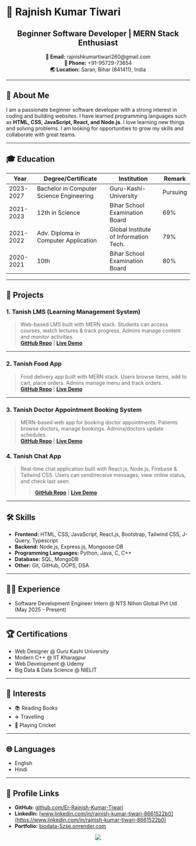 # 🚀 Rajnish Kumar Tiwari

<div align="center">

  <h2>Beginner Software Developer | MERN Stack Enthusiast</h2>
  <p>
    <b>📧 Email:</b> rajnishkumartiwari260@gmail.com <br>
    <b>📱 Phone:</b> +91-95729-73654 <br>
    <b>🌏 Location:</b> Saran, Bihar (841411), India <br>
  </p>
</div>

---

## 👋 About Me

I am a passionate beginner software developer with a strong interest in coding and building websites. I have learned programming languages such as **HTML, CSS, JavaScript, React, and Node.js**. I love learning new things and solving problems. I am looking for opportunities to grow my skills and collaborate with great teams.

---

## 🎓 Education

| Year         | Degree/Certificate                            | Institution                            | Remark         |
|--------------|-----------------------------------------------|----------------------------------------|---------------|
| 2023-2027    | Bachelor in Computer Science Engineering      | Guru-Kashi-University                  | Pursuing      |
| 2021-2023    | 12th in Science                              | Bihar School Examination Board          | 69%           |
| 2021-2022    | Adv. Diploma in Computer Application         | Global Institute of Information Tech.   | 79%           |
| 2020-2021    | 10th                                         | Bihar School Examination Board          | 80%           |

---

## 💼 Projects

### 1. Tanish LMS (Learning Management System)  
> Web-based LMS built with MERN stack. Students can access courses, watch lectures & track progress. Admins manage content and monitor activities.  
> **[GitHub Repo](https://github.com/Er-Rajnish-Kumar-Tiwari/LMS/)** | **[Live Demo](https://lms-786c.onrender.com/)**

---

### 2. Tanish Food App  
> Food delivery app built with MERN stack. Users browse items, add to cart, place orders. Admins manage menu and track orders.  
> **[GitHub Repo](https://github.com/Er-Rajnish-Kumar-Tiwari/Food)** | **[Live Demo](https://food-fronted.onrender.com/)**

---

### 3. Tanish Doctor Appointment Booking System  
> MERN-based web app for booking doctor appointments. Patients browse doctors, manage bookings. Admins/doctors update schedules.  
> **[GitHub Repo](https://github.com/Er-Rajnish-Kumar-Tiwari/DABS/)** | **[Live Demo](https://doctor-booking-system-jdde.onrender.com/)**

### 4. Tanish Chat App
> Real-time chat application built with React.js, Node.js, Firebase & Tailwind CSS. Users can send/receive messages, view online status, and check last seen.
> > **[GitHub Repo](https://github.com/Er-Rajnish-Kumar-Tiwari/Chat-App/)** | **[Live Demo](https://tanish-chat-app.onrender.com)**
---

## 🛠️ Skills

- **Frontend:** HTML, CSS, JavaScript, React.js, Bootstrap, Tailwind CSS, J-Query, Typescript
- **Backend:** Node.js, Express.js, Mongoose-DB
- **Programming Languages:** Python, Java, C, C++
- **Database:** SQL, MongoDB
- **Other:** Git, GitHub, OOPS, DSA

---

## 👨‍💻 Experience

- Software Development Engineer Intern @ NTS Nihon Global Pvt Ltd (May 2025 - Present)

---

## 🏆 Certifications

- Web Designer @ Guru Kashi University
- Modern C++ @ IIT Kharagpur
- Web Development @ Udemy
- Big Data & Data Science @ NIELIT

---

## 🌟 Interests

- 📚 Reading Books
- ✈️ Travelling
- 🏏 Playing Cricket

---

## 🌐 Languages

- English
- Hindi

---

## 📂 Profile Links

- **GitHub:** [github.com/Er-Rajnish-Kumar-Tiwari](https://github.com/Er-Rajnish-Kumar-Tiwari/)
- **LinkedIn:** [www.linkedin.com/in/rajnish-kumar-tiwari-8661522b0](https://www.linkedin.com/in/rajnish-kumar-tiwari-8661522b0)
- **Portfolio:** [biodata-5zse.onrender.com](https://biodata-5zse.onrender.com/)


<div align="center">
  <img src="https://capsule-render.vercel.app/api?type=wave&color=gradient&height=100&section=footer&text=Thanks+for+visiting!&fontSize=30"/>
</div>
